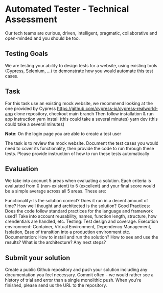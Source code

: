 # Automated Tester - Technical Assessment

Our tech teams are curious, driven, intelligent, pragmatic, collaborative and open-minded and you should be too.

## Testing Goals
We are testing your ability to design tests for a website, using existing tools (Cypress, Selenium, …) to demonstrate how you would automate this test cases.

## Task
For this task use an existing mock website, we recommend looking at the one provided by Cypress
https://github.com/cypress-io/cypress-realworld-app
clone repository, checkout main branch
Then follow installation & run app instruction 
yarn install (this could take a several minutes)
yarn dev (this could take a several  minutes)

**Note:** On the login page you are able to create a test user

The task is to review the mock website. Document the test cases you would need to cover its functionality, then provide the code to run through these tests. Please provide instruction of how to run these tests automatically 

## Evaluation
We take into account 5 areas when evaluating a solution. Each criteria is evaluated from 0 (non-existent) to 5 (excellent) and your final score would be a simple average across all 5 areas. These are:

Functionality: Is the solution correct? Does it run in a decent amount of time? How well thought and architected is the solution?
Good Practices: Does the code follow standard practices for the language and framework used? Take into account reusability, names, function length, structure, how crendentials are handled, etc.
Testing: Test design and coverage.
Execution environment: Container, Virtual Environment, Dependency Management, Isolation, Ease of transition into a production environment etc.
Documentation: How to install and run the solution? How to see and use the results? What is the architecture? Any next steps? 

## Submit your solution	
Create a public Github repository and push your solution including any documentation you feel necessary. Commit often - we would rather see a history of trial and error than a single monolithic push. When you're finished, please send us the URL to the repository. 
